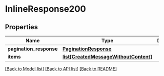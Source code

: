 # InlineResponse200

## Properties
Name | Type | Description | Notes
------------ | ------------- | ------------- | -------------
**pagination_response** | [**PaginationResponse**](PaginationResponse.md) |  | [optional] 
**items** | [**list[CreatedMessageWithoutContent]**](CreatedMessageWithoutContent.md) |  | [optional] 

[[Back to Model list]](../README.md#documentation-for-models) [[Back to API list]](../README.md#documentation-for-api-endpoints) [[Back to README]](../README.md)

